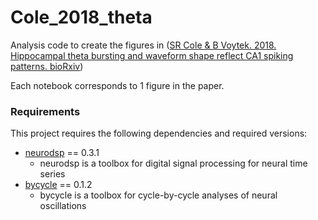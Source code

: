 # Cole_2018_theta

Analysis code to create the figures in ([SR Cole & B Voytek. 2018. Hippocampal theta bursting and waveform shape reflect CA1 spiking patterns. bioRxiv](https://www.biorxiv.org/content/early/2018/10/25/452987))

Each notebook corresponds to 1 figure in the paper. 

### Requirements

This project requires the following dependencies and required versions:

- [neurodsp](https://github.com/neurodsp-tools/neurodsp) == 0.3.1
    - neurodsp is a toolbox for digital signal processing for neural time series
- [bycycle](https://github.com/bycycle-tools/bycycle) == 0.1.2
    - bycycle is a toolbox for cycle-by-cycle analyses of neural oscillations
